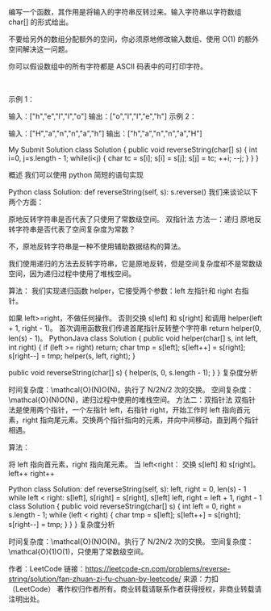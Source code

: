 编写一个函数，其作用是将输入的字符串反转过来。输入字符串以字符数组 char[] 的形式给出。

不要给另外的数组分配额外的空间，你必须原地修改输入数组、使用 O(1) 的额外空间解决这一问题。

你可以假设数组中的所有字符都是 ASCII 码表中的可打印字符。

 

示例 1：

输入：["h","e","l","l","o"]
输出：["o","l","l","e","h"]
示例 2：

输入：["H","a","n","n","a","h"]
输出：["h","a","n","n","a","H"]


My Submit Solution
class Solution {
    public void reverseString(char[] s) {
        int i=0, j=s.length - 1;
        while(i<j) {
            char tc = s[i];
            s[i] = s[j];
            s[j] = tc;
            ++i;
            --j;
        }
    }
}


概述
我们可以使用 python 简短的语句实现

Python
class Solution:
    def reverseString(self, s):
        s.reverse()
我们来谈论以下两个方面：

原地反转字符串是否代表了只使用了常数级空间。
双指针法
方法一：递归
原地反转字符串是否代表了空间复杂度为常数？

不，原地反转字符串是一种不使用辅助数据结构的算法。

我们使用递归的方法去反转字符串，它是原地反转，但是空间复杂度却不是常数级空间，因为递归过程中使用了堆栈空间。

算法：
我们实现递归函数 helper，它接受两个参数：left 左指针和 right 右指针。

如果 left>=right，不做任何操作。
否则交换 s[left] 和 s[right] 和调用 helper(left + 1, right - 1)。
首次调用函数我们传递首尾指针反转整个字符串 return helper(0, len(s) - 1)。
PythonJava
class Solution {
  public void helper(char[] s, int left, int right) {
    if (left >= right) return;
    char tmp = s[left];
    s[left++] = s[right];
    s[right--] = tmp;
    helper(s, left, right);
  }

  public void reverseString(char[] s) {
    helper(s, 0, s.length - 1);
  }
}
复杂度分析

时间复杂度：\mathcal{O}(N)O(N)。执行了 N/2N/2 次的交换。
空间复杂度：\mathcal{O}(N)O(N)，递归过程中使用的堆栈空间。
方法二：双指针法
双指针法是使用两个指针，一个左指针 left，右指针 right，开始工作时 left 指向首元素，right 指向尾元素。交换两个指针指向的元素，并向中间移动，直到两个指针相遇。

算法：

将 left 指向首元素，right 指向尾元素。
当 left<right：
交换 s[left] 和 s[right]。
left++
right++

Python
class Solution:
    def reverseString(self, s):
        left, right = 0, len(s) - 1
        while left < right:
            s[left], s[right] = s[right], s[left]
            left, right = left + 1, right - 1
class Solution {
    public void reverseString(char[] s) {
        int left = 0, right = s.length - 1;
        while (left < right) {
            char tmp = s[left];
            s[left++] = s[right];
            s[right--] = tmp;
        }
    }
}
复杂度分析

时间复杂度：\mathcal{O}(N)O(N)。执行了 N/2N/2 次的交换。
空间复杂度：\mathcal{O}(1)O(1)，只使用了常数级空间。

作者：LeetCode
链接：https://leetcode-cn.com/problems/reverse-string/solution/fan-zhuan-zi-fu-chuan-by-leetcode/
来源：力扣（LeetCode）
著作权归作者所有。商业转载请联系作者获得授权，非商业转载请注明出处。